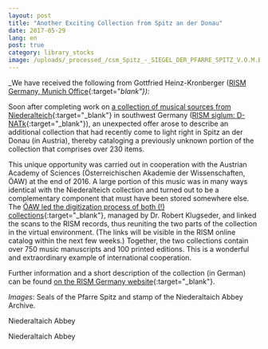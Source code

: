 ```yaml
---
layout: post
title: "Another Exciting Collection from Spitz an der Donau"
date: 2017-05-29
lang: en
post: true
category: library_stocks
image: /uploads/_processed_/csm_Spitz_-_SIEGEL_DER_PFARRE_SPITZ_V.O.M.B_B01_gross_28fbdb2060.jpg
---
```



_We have received the following from Gottfried Heinz-Kronberger ([RISM Germany, Munich Office](http://de.rism.info/de/home.html){:target="_blank"}):_

Soon after completing work on [a collection of musical sources from Niederalteich](/rediscovered/2016/06/20/an-exciting-collection.html){:target="_blank"} in southwest Germany ([RISM siglum: D-NATk](https://opac.rism.info/search?View=rism&siglum=D-NATk){:target="_blank"}), an unexpected offer arose to describe an additional collection that had recently come to light right in Spitz an der Donau (in Austria), thereby cataloging a previously unknown portion of the collection that comprises over 230 items.

This unique opportunity was carried out in cooperation with the Austrian Academy of Sciences (Österreichischen Akademie der Wissenschaften, ÖAW) at the end of 2016. A large portion of this music was in many ways identical with the Niederalteich collection and turned out to be a complementary component that must have been stored somewhere else. The [ÖAW led the digitization process of both (!) collections](http://www.digital-musicology.at/de-at/spitz.html){:target="_blank"}, managed by Dr. Robert Klugseder, and linked the scans to the RISM records, thus reuniting the two parts of the collection in the virtual environment. (The links will be visible in the RISM online catalog within the next few weeks.) Together, the two collections contain over 750 music manuscripts and 100 printed editions. This is a wonderful and extraordinary example of international cooperation.

Further information and a short description of the collection (in German) can be found [on the RISM Germany website](http://de.rism.info/de/liste-aller-fundorte/niederalteich-benediktinerabtei-st-mauritius.html){:target="_blank"}.

_Images_: Seals of the Pfarre Spitz and stamp of the Niederaltaich Abbey Archive.

Niederaltaich Abbey

Niederaltaich Abbey







<script type="text/javascript">var switchTo5x=true;</script><script type="text/javascript" src="http://w.sharethis.com/button/buttons.js"></script><script type="text/javascript">stLight.options({publisher: "9b601438-1ce1-49d8-bfd7-9cff5df54c17", doNotHash: false, doNotCopy: false, hashAddressBar: false});</script>